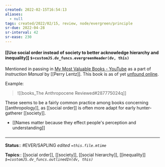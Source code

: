 ```yaml
---
created: 2022-02-15T16:54:13 
aliases:
  - null
tags: created/2022/02/15, review, node/evergreen/principle
sr-due: 2022-04-28
sr-interval: 42
sr-ease: 230
---
```


#### [[Use social order instead of society to better acknowledge hierarchy and inequality]] `$=customJS.dv_funcs.evergreenHeader(dv, this)`

Mentioned in passing in [My Most Valuable Books - YouTube](https://www.youtube.com/watch?v=UY9ACqF_RXU) as a part of *Instruction Manual* by [[Perry Lentz]]. This book is as of yet [unfound online](https://www.reddit.com/r/nerdfighters/comments/sta8y0/list_of_books_mentioned_in_my_most_valuable_books/).

Example:
> ![[books_The Anthropocene Reviewed#287775024q]]

These seems to be a fairly common practice among books concerning [[anthropology]], as [[social order]] is often more adapt for early hunter-gatherer [[society]]. 

- [[Names matter because they effect people's perception and understanding]]

### <hr class="footnote"/>

**Status**:: #EVER/SAPLING 
*edited `=this.file.mtime`*

**Topics**:: [[social order]], [[society]], [[social hierarchy]], [[inequality]]
*`$=customJS.dv_funcs.outlinedIn(dv, this)`*
